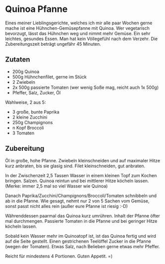 # Quinoa Pfanne

Eines meiner Lieblingsgerichte, welches ich mir alle paar Wochen gerne mache ist eine Hühnchen-Gemüsepfanne mit Quinoa. Wer vegetarisch bevorzugt, lässt das Hühnchen weg und nimmt mehr Gemüse. Ein sehr leichtes, gesundes Essen. Man hat kein Völlegefühl nach dem Verzehr. Die Zubereitungszeit beträgt ungefähr 45 Minuten.

## Zutaten

* 200g Quinoa
* 500g Hühnchenfilet, gerne im Stück
* 2 Zwiebeln
* 2x 500g passierte Tomaten (wer wenig Soße mag, reicht auch 1x 500g)
* Pfeffer, Salz, Zucker, Öl

Wahlweise, 2 aus 5:
* 3 große, bunte Paprika
* 2 kleine Zucchini
* 250g Champignons
* n Kopf Broccoli
* 3 Tomaten

## Zubereitung

Öl in große, hohe Pfanne. Zwiebeln kleinschneiden und auf maximaler Hitze kurz anbraten, bis sie glasig sind. Filet kleinschneiden, gut anbraten.

In der Zwischenzeit 2,5 Tassen Wasser in einem kleinen Topf zum Kochen bringen. Salzen. Quinoa reintun und bei mittlerer Hitze köcheln lassen. (Merke: immer 2,5 mal so viel Wasser wie Quinoa)

Danach Paprika/Zucchini/Champignons/Broccoli/Tomaten schnibbeln und ab in die Pfanne. Wie gesagt, nehmt nur 2 von 5 Sachen vom Gemüse, sonst passt nicht alles rein (außer eure Pfanne ist riesig :-D)

Währenddessen paarmal das Quinoa kurz umrühren. Inhalt der Pfanne öfter mal durchmengen.
Passierte Tomaten in die Pfanne und bei geringer Hitze köcheln lassen.

Sobald kein Wasser mehr im Quinoatopf ist, ist das Quinoa fertig und wird auf die Seite gestellt.
Einen gestrichenen Teelöffel Zucker in die Pfanne (wegen der Tomaten). Etwas Salz, nach Belieben gerne etwas mehr Pfeffer.

Reicht für mindestens 4 Portionen. Guten Appetit. =)
